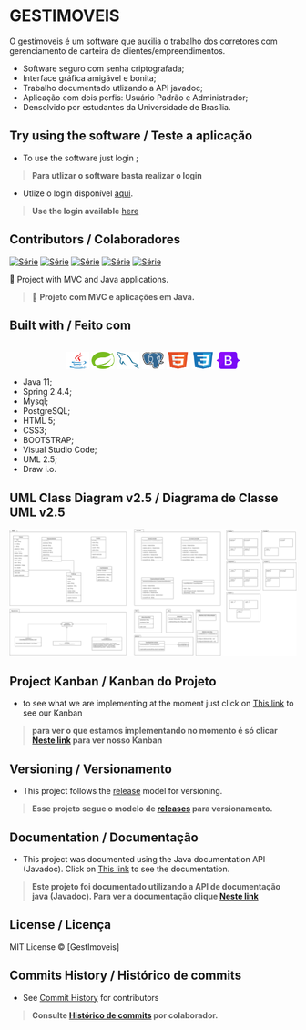 # GESTIMOVEIS
O gestimoveis é um software que auxilia o trabalho dos corretores com gerenciamento de carteira de clientes/empreendimentos.

- Software seguro com senha criptografada;
- Interface gráfica amigável e bonita;
- Trabalho documentado utlizando a API javadoc;
- Aplicação com dois perfis: Usuário Padrão e Administrador;
- Densolvido por estudantes da Universidade de Brasília.

## Try using the software / Teste a aplicação 
- To use the software just login ;
> **Para utlizar o software basta realizar o login**
- Utlize o login disponível [aqui](https://github.com/lramon2001/GestImoveis-Corretores/blob/main/testelogin.txt).
> **Use the login available** [here](https://github.com/lramon2001/GestImoveis-Corretores/blob/main/testelogin.txt)

## Contributors / Colaboradores
[![Série](https://img.shields.io/badge/MDS-Lucas-blue)](https://github.com/lramon2001)
[![Série](https://img.shields.io/badge/Grupo10-Maicon-green)](https://github.com/PhRezende-eng)
[![Série](https://img.shields.io/badge/Grupo10-Godoy-blue)](https://github.com/SwampTG)
[![Série](https://img.shields.io/badge/Grupo10-Eduardo-green)](https://github.com/CrimsonCrown)
[![Série](https://img.shields.io/badge/Grupo10-José-blue)](https://github.com/CrimsonCrown)

:rocket: Project with MVC and Java applications. 

> :rocket: **Projeto com MVC e aplicações em Java.**

## Built with / Feito com
<div style="display: inline_block" align="center"><br>
  <img align="center" alt="Judeu-Java" height="30" width="40" src="https://raw.githubusercontent.com/devicons/devicon/master/icons/java/java-original.svg">
  <img align="center" alt="Judeu-Spring" height="30" width="40" src="https://raw.githubusercontent.com/devicons/devicon/master/icons/spring/spring-original.svg">
  <img align="center" alt="Judeu-Mysql" height="30" width="40" src="https://raw.githubusercontent.com/devicons/devicon/master/icons/mysql/mysql-original.svg">
   <img align="center" alt="Judeu-Mysql" height="30" width="40" src="https://raw.githubusercontent.com/devicons/devicon/master/icons/postgresql/postgresql-original.svg">
  <img align="center" alt="Judeu-HTML" height="30" width="40" src="https://raw.githubusercontent.com/devicons/devicon/master/icons/html5/html5-original.svg">
  <img align="center" alt="Judeu-CSS" height="30" width="40" src="https://raw.githubusercontent.com/devicons/devicon/master/icons/css3/css3-original.svg">
   <img align="center" alt="Judeu-CSS" height="30" width="40" src="https://raw.githubusercontent.com/devicons/devicon/master/icons/bootstrap/bootstrap-original.svg">
  
</div>

- Java 11;
- Spring 2.4.4;
- Mysql;
- PostgreSQL;
- HTML 5;
- CSS3;
- BOOTSTRAP;
- Visual Studio Code;
- UML 2.5;
- Draw i.o.

## UML Class Diagram v2.5 / Diagrama de Classe UML v2.5
<img src="https://github.com/lramon2001/GestImoveis-Corretores/blob/main/Untitled%20Diagram.drawio%20(2).png" width="1200"/>

## Project Kanban / Kanban do Projeto
- to see what we are implementing at the moment just click on [This link](https://trello.com/b/R7EWK793/gestim%C3%B3veis) to see our Kanban
> **para ver o que estamos implementando no momento é só clicar [Neste link](https://trello.com/b/R7EWK793/gestim%C3%B3veis) para ver nosso Kanban**

## Versioning / Versionamento
- This project follows the [release]() model for versioning.

> **Esse projeto segue o modelo de [releases]() para versionamento.**

## Documentation / Documentação
- This project was documented using the Java documentation API (Javadoc). Click on [This link](https://lramon2001.github.io/GestImoveis-Corretores/) to see the documentation.

> **Este projeto foi documentado utilizando a API de documentação java (Javadoc). Para ver a documentação clique [Neste link](https://lramon2001.github.io/GestImoveis-Corretores/)**

## License / Licença
MIT License © [GestImoveis]

## Commits History / Histórico de commits
- See [Commit History](https://github.com/lramon2001/GestImoveis-Corretores/commits/main) for contributors

> **Consulte [Histórico de commits](https://github.com/lramon2001/GestImoveis-Corretores/commits/main) por colaborador.**
